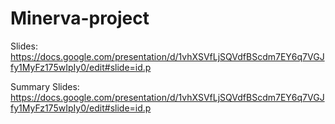 # Minerva-project

Slides: https://docs.google.com/presentation/d/1vhXSVfLjSQVdfBScdm7EY6q7VGJfy1MyFz175wIpIy0/edit#slide=id.p

Summary Slides: https://docs.google.com/presentation/d/1vhXSVfLjSQVdfBScdm7EY6q7VGJfy1MyFz175wIpIy0/edit#slide=id.p
